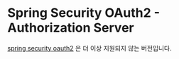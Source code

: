 # Spring Security OAuth2 - Authorization Server

[spring security oauth2](https://github.com/spring-attic/spring-security-oauth) 은 더 이상 지원되지 않는 버전입니다.